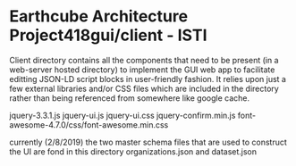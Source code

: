 # Earthcube Architecture Project418gui/client - ISTI 
Client directory contains all the components that need to be present (in a web-server hosted directory) to implement the GUI web app to facilitate editting JSON-LD script blocks in user-friendly fashion.
It relies upon just a few external libraries and/or CSS files which are included in the directory rather than being referenced from somewhere like google cache.

jquery-3.3.1.js
jquery-ui.js
jquery-ui.css
jquery-confirm.min.js
font-awesome-4.7.0/css/font-awesome.min.css

currently (2/8/2019) the two master schema files that are used to construct the UI are fond in this directory
organizations.json and dataset.json

